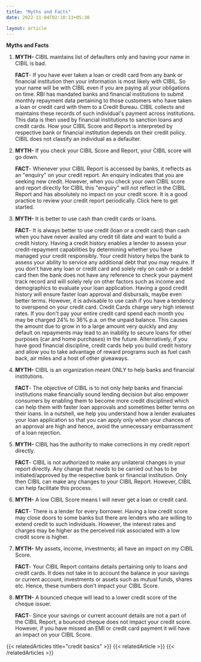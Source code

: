```yaml
---
title: "Myths and Facts"
date: 2022-11-04T02:10:13+05:30

layout: article
---
```


**Myths and Facts**

1. **MYTH-**
  CIBIL maintains list of defaulters only and having your name in CIBIL is bad.

    **FACT**- If you have ever taken a loan or credit card from any bank or financial institution then your information is most likely with CIBIL. So your name will be with CIBIL even if you are paying all your obligations on time. RBI has mandated banks and financial institutions to submit monthly repayment data pertaining to those customers who have taken a loan or credit card with them to a Credit Bureau. CIBIL collects and maintains these records of such individual's payment across institutions. This data is then used by financial institutions to sanction loans and credit cards. How your CIBIL Score and Report is interpreted by respective bank or financial institution depends on their credit policy. CIBIL does not classify an individual as a defaulter.

2. **MYTH-**
  If you check your CIBIL Score and Report, your CIBIL score will go down.

    **FACT**- Whenever your CIBIL Report is accessed by banks, it reflects as an "enquiry" on your credit report. An enquiry indicates that you are seeking new credit. However, when you check your own CIBIL score and report directly for CIBIL this "enquiry" will not reflect in the CIBIL Report and has absolutely no impact on your credit score. It is a good practice to review your credit report periodically. Click here to get started.

3. **MYTH-**
  It is better to use cash than credit cards or loans.

    **FACT**- It is always better to use credit (loan or a credit card) than cash when you have never availed any credit till date and want to build a credit history. Having a credit history enables a lender to assess your credit-repayment capabilities by determining whether you have managed your credit responsibly. Your credit history helps the bank to assess your ability to service any additional debt that you may require. If you don't have any loan or credit card and solely rely on cash or a debit card then the bank does not have any reference to check your payment track record and will solely rely on other factors such as income and demographics to evaluate your loan application. Having a good credit history will ensure faster loan approval and disbursals, maybe even better terms.
    However, it is advisable to use cash if you have a tendency to overspend on your credit card. Credit Cards charge very high interest rates. If you don't pay your entire credit card spend each month you may be charged 24% to 36% p.a. on the unpaid balance. This causes the amount due to grow in to a large amount very quickly and any default on repayments may lead to an inability to secure loans for other purposes (car and home purchases) in the future. Alternatively, if you have good financial discipline, credit cards help you build credit history and allow you to take advantage of reward programs such as fuel cash back, air miles and a host of other giveaways.

4. **MYTH-**
  CIBIL is an organization meant ONLY to help banks and financial institutions.

    **FACT**- The objective of CIBIL is to not only help banks and financial institutions make financially sound lending decision but also empower consumers by enabling them to become more credit disciplined which can help them with faster loan approvals and sometimes better terms on their loans. In a nutshell, we help you understand how a lender evaluates your loan application so that you can apply only when your chances of an approval are high and hence, avoid the unnecessary embarrassment of a loan rejection.

5. **MYTH-**
  CIBIL has the authority to make corrections in my credit report directly.

    **FACT**- CIBIL is not authorized to make any unilateral changes in your report directly. Any change that needs to be carried out has to be initiated/approved by the respective bank or financial institution. Only then CIBIL can make any changes to your CIBIL Report. However, CIBIL can help facilitate this process.

6. **MYTH-**
  A low CIBIL Score means I will never get a loan or credit card.

    **FACT**- There is a lender for every borrower. Having a low credit score may close doors to some banks but there are lenders who are willing to extend credit to such individuals. However, the interest rates and charges may be higher as the perceived risk associated with a low credit score is higher.

7. **MYTH-**
  My assets, income, investments; all have an impact on my CIBIL Score.

    **FACT**- Your CIBIL Report contains details pertaining only to loans and credit cards. It does not take in to account the balance in your savings or current account, investments or assets such as mutual funds, shares etc. Hence, these numbers don't impact your CIBIL Score.

8. **MYTH-**
  A bounced cheque will lead to a lower credit score of the cheque issuer.

    **FACT**- Since your savings or current account details are not a part of the CIBIL Report, a bounced cheque does not impact your credit score. However, if you have missed an EMI or credit card payment it will have an impact on your CIBIL Score.


{{< relatedArticles title="credit basics" >}}
  {{< relatedArticle >}}
{{< /relatedArticles >}}